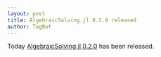 ```yaml
---
layout: post
title: AlgebraicSolving.jl 0.2.0 released
author: TagBot
---
```


Today [AlgebraicSolving.jl 0.2.0](https://github.com/algebraic-solving/AlgebraicSolving.jl/releases/tag/v0.2.0) has
been released.



